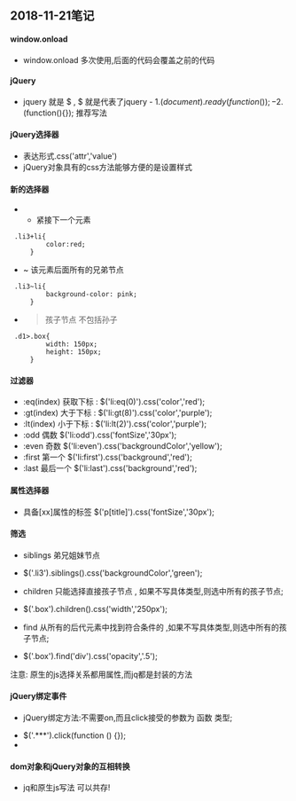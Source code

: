## 2018-11-21笔记

#### window.onload
   + window.onload 多次使用,后面的代码会覆盖之前的代码

#### jQuery
   + jquery 就是 $  , $ 就是代表了jquery
	- 1.$(document).ready(function(){});
	- 2.$(function(){});  推荐写法

#### jQuery选择器
   + 表达形式.css('attr','value')
   + jQuery对象具有的css方法能够方便的是设置样式

#### 新的选择器
   + + 紧接下一个元素
   ````
	.li3+li{
			color:red;
		}
   ````
   + ~ 该元素后面所有的兄弟节点
   ````
	.li3~li{
			background-color: pink;
		}
   ````
   + > 孩子节点 不包括孙子
   ````
	.d1>.box{
			width: 150px;
			height: 150px;
		}
   ````

#### 过滤器
   + :eq(index)  获取下标  :  $('li:eq(0)').css('color','red');
   + :gt(index)  大于下标  :  $('li:gt(8)').css('color','purple');
   + :lt(index)  小于下标  :  $('li:lt(2)').css('color','purple');
   + :odd		 偶数		 $('li:odd').css('fontSize','30px');
   + :even		 奇数		 $('li:even').css('backgroundColor','yellow');
   + :first		 第一个		 $('li:first').css('background','red');
   + :last		 最后一个	 $('li:last').css('background','red');

#### 属性选择器
   + 具备[xx]属性的标签   $('p[title]').css('fontSize','30px');

#### 筛选
   + siblings   弟兄姐妹节点
   - $('.li3').siblings().css('backgroundColor','green');

   + children   只能选择直接孩子节点 , 如果不写具体类型,则选中所有的孩子节点;
   - $('.box').children().css('width','250px');

   + find 从所有的后代元素中找到符合条件的 ,如果不写具体类型,则选中所有的孩子节点;
   - $('.box').find('div').css('opacity','.5');

   注意: 原生的js选择关系都用属性,而jq都是封装的方法

#### jQuery绑定事件
   + jQuery绑定方法:不需要on,而且click接受的参数为 函数 类型;
   - $('.***').click(function () {});
   -

#### dom对象和jQuery对象的互相转换
   + jq和原生js写法 可以共存!